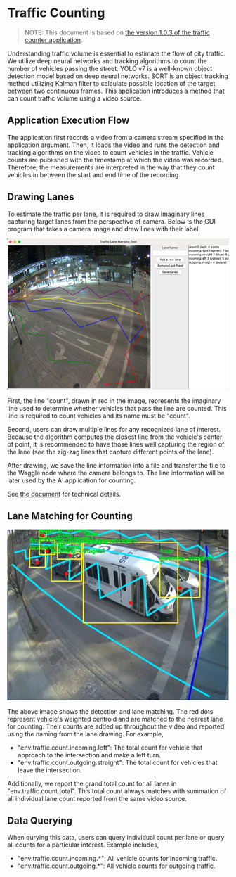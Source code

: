 
# Traffic Counting

> NOTE: This document is based on [the version 1.0.3 of the traffic counter application](https://portal.sagecontinuum.org/apps/app/yonghokim/traffic-counter?tab=tags).

Understanding traffic volume is essential to estimate the flow of city traffic. We utilize deep neural networks and tracking algorithms to count the number of vehicles passing the street. YOLO v7 is a well-known object detection model based on deep neural networks. SORT is an object tracking method utilizing Kalman filter to calculate possible location of the target between two continuous frames. This application introduces a method that can count traffic volume using a video source.

## Application Execution Flow

The application first records a video from a camera stream specified in the application argument. Then, it loads the video and runs the detection and tracking algorithms on the video to count vehicles in the traffic. Vehicle counts are published with the timestamp at which the video was recorded. Therefore, the measurements are interpreted in the way that they count vehicles in between the start and end time of the recording.

## Drawing Lanes

To estimate the traffic per lane, it is required to draw imaginary lines capturing target lanes from the perspective of camera. Below is the GUI program that takes a camera image and draw lines with their label.

![lanes for counting traffic](../imgs/traffic-counter-1.png)

First, the line "count", drawn in red in the image, represents the imaginary line used to determine whether vehicles that pass the line are counted. This line is required to count vehicles and its name must be "count".

Second, users can draw multiple lines for any recognized lane of interest. Because the algorithm computes the closest line from the vehicle's center of point, it is recommended to have those lines well capturing the region of the lane (see the zig-zag lines that capture different points of the lane).

After drawing, we save the line information into a file and transfer the file to the Waggle node where the camera belongs to. The line information will be later used by the AI application for counting.

See [the document](https://github.com/waggle-sensor/plugin-trafficcounter/blob/main/docs/preparation.md#preparing-for-target-scene) for technical details.

## Lane Matching for Counting

![lane matching for vehicle counting](../imgs/traffic-counter-2.png)

The above image shows the detection and lane matching. The red dots represent vehicle's weighted centroid and are matched to the nearest lane for counting. Their counts are added up throughout the video and reported using the naming from the lane drawing. For example,

- "env.traffic.count.incoming.left": The total count for vehicle that approach to the intersection and make a left turn.
- "env.traffic.count.outgoing.straight": The total count for vehicles that leave the intersection.

Additionally, we report the grand total count for all lanes in "env.traffic.count.total". This total count always matches with summation of all individual lane count reported from the same video source.

## Data Querying
When qurying this data, users can query individual count per lane or query all counts for a particular interest. Example includes, 

- "env.traffic.count.incoming.*": All vehicle counts for incoming traffic.
- "env.traffic.count.outgoing.*": All vehicle counts for outgoing traffic.